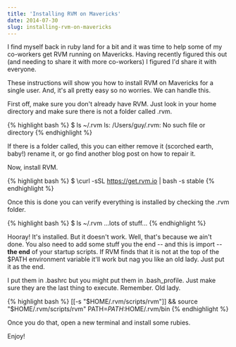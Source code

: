 ```yaml
---
title: 'Installing RVM on Mavericks'
date: 2014-07-30
slug: installing-rvm-on-mavericks
---
```


I find myself back in ruby land for a bit and it was time to help some of my
co-workers get RVM running on Mavericks. Having recently figured this out (and
needing to share it with more co-workers) I figured I'd share it with everyone.

These instructions will show you how to install RVM on Mavericks for a single
user. And, it's all pretty easy so no worries. We can handle this.

First off, make sure you don't already have RVM. Just look in your home
directory and make sure there is not a folder called .rvm.

{% highlight bash %}
$ ls ~/.rvm
ls: /Users/guy/.rvm: No such file or directory
{% endhighlight %}

If there is a folder called, this you can either remove it (scorched earth,
baby!) rename it, or go find another blog post on how to repair it.

Now, install RVM.

{% highlight bash %}
$ \curl -sSL https://get.rvm.io | bash -s stable
{% endhighlight %}

Once this is done you can verify everything is installed by checking the .rvm
folder.

{% highlight bash %}
$ ls ~/.rvm
...lots of stuff...
{% endhighlight %}

Hooray! It's installed. But it doesn't work. Well, that's because we ain't
done. You also need to add some stuff you the end -- and this is import --
**the end** of your startup scripts. If RVM finds that it is not at the top of
the $PATH environment variable it'll work but nag you like an old lady. Just
put it as the end.

I put them in .bashrc but you might put them in .bash_profile. Just make sure
they are the last thing to execute. Remember. Old lady.

{% highlight bash %}
[[-s "$HOME/.rvm/scripts/rvm"]] && source "$HOME/.rvm/scripts/rvm"
PATH=$PATH:$HOME/.rvm/bin
{% endhighlight %}

Once you do that, open a new terminal and install some rubies.

Enjoy!

